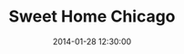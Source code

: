 ---
layout: post
title:  "Sweet Home Chicago"
date:   2014-01-28 12:30:00
categories: projects
extra: ""
grid: ""
---